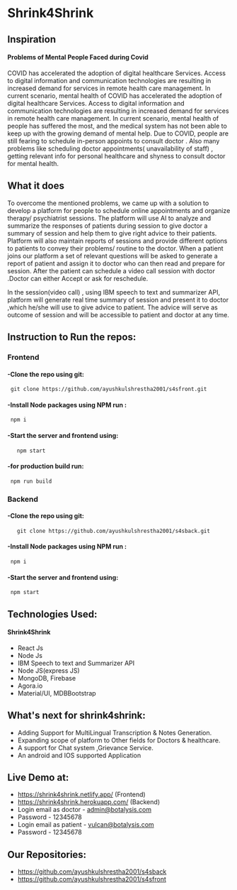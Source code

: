 # Shrink4Shrink

## Inspiration

#### Problems of Mental People Faced during Covid
COVID has accelerated the adoption of digital healthcare Services. Access to digital information and communication technologies are resulting in increased demand for services in remote health care management. 
In current scenario, mental health of COVID has accelerated the adoption of digital healthcare Services. Access to digital information and communication technologies are resulting in increased demand for services in remote health care management. 
In current scenario, mental health of people has suffered the most, and the medical system has not been able to keep up with the growing demand of mental help. 
Due to COVID, people are still fearing to schedule in-person appoints to consult doctor .
Also many problems like scheduling doctor appointments( unavailability of staff) , getting relevant info for personal healthcare and shyness to consult doctor for mental health. 

## What it does
To overcome the mentioned problems, we came up with a solution to develop a platform for people to schedule online appointments and organize therapy/ psychiatrist sessions.
The platform will use AI to analyze and summarize  the responses of patients during session to give doctor a summary of session and help them to give right advice to their patients.
Platform will also maintain reports of sessions and provide different options to patients to convey their problems/ routine to the doctor.
When a patient joins our platform a set of relevant questions will be asked to generate a report of patient and assign it to doctor who can then read and prepare for session. After the patient can schedule a video call session with doctor .Doctor can either Accept or ask for reschedule. 

In the session(video call) , using IBM speech to text and summarizer API, platform will generate real time summary of session and present it to doctor ,which he/she will use to give advice to patient. The advice will serve as outcome of session and will be accessible to patient and doctor at any time. 

## Instruction to Run the repos:
### Frontend
#### -Clone the repo using git:
     git clone https://github.com/ayushkulshrestha2001/s4sfront.git
#### -Install Node packages using NPM run :
     npm i
#### -Start the server and frontend using:
	   npm start
#### -for production build run:
     npm run build

 
### Backend
#### -Clone the repo using git:
 	   git clone https://github.com/ayushkulshrestha2001/s4sback.git
#### -Install Node packages using NPM run :
     npm i
#### -Start the server and frontend using:
     npm start
    
## Technologies Used:
#### Shrink4Shrink
- React Js
- Node Js
- IBM Speech to text and Summarizer API
- Node JS(express JS)
- MongoDB, Firebase
- Agora.io
- Material/UI, MDBBootstrap

## What's next for shrink4shrink: 
- Adding Support for MultiLingual Transcription & Notes Generation.
- Expanding scope of platform to Other fields for Doctors & healthcare. 
- A support for Chat system ,Grievance Service.
- An android and IOS supported Application


## Live Demo at:
- https://shrink4shrink.netlify.app/  (Frontend)
- https://shrink4shrink.herokuapp.com/ (Backend)
- Login email as doctor - admin@botalysis.com
- Password - 12345678
- Login email as patient - vulcan@botalysis.com
- Password - 12345678 

## Our Repositories:
- https://github.com/ayushkulshrestha2001/s4sback
- https://github.com/ayushkulshrestha2001/s4sfront
